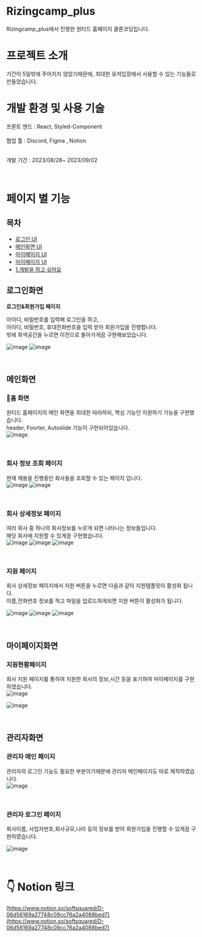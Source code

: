 # Rizingcamp_plus
Rizingcamp_plus에서 진행한 원티드 홈페이지 클론코딩입니다.


# 프로젝트 소개
기간이 5일밖에 주어지지 않았기때문에, 최대한 유저입장에서 사용할 수 있는 기능들로 만들었습니다.<br>


# 개발 환경 및 사용 기술 
프론트 엔드 : React, Styled-Component <br>            
협업 툴 : Discord, Figma , Notion <br>
<br>

개발 기간 : 2023/08/28~ 2023/09/02

<br>

# 페이지 별 기능



 ## 목차 
 - [로그인 UI](#로그인화면)
 - [메인화면 UI](#메인화면)
 - [마이페이지 UI](#마이페이지화면)
 - [마이페이지 UI](#관리자화면)
 - [1.개발을 하고 싶어요](#개발을-하고-싶어요)

## 로그인화면

**로그인&회원가입 페이지** <br>

아이디, 비밀번호를 입력해 로그인을 하고,  <br>
아이디, 비밀번호, 휴대전화번호을 입력 받아 회원가입을 진행합니다.<br>
밖에 회색공간을 누르면 이전으로 돌아가게끔 구현해보았습니다. <br>

![image](https://github.com/jodandan/Rizingcamp_plus/assets/113495894/69c9878e-0fd5-4f9c-b9e1-a23b77dfd5f6)
![image](https://github.com/jodandan/Rizingcamp_plus/assets/113495894/d13bacef-e40b-4240-9c57-50d5c8fef132)



<br>

## 메인화면
### 📍**홈 화면**


원티드 홈페이지의 메인 화면을 최대한 따라하되, 핵심 기능인 지원하기 기능을 구현했습니다.<br>
header, Foorter, Autoslide 기능이 구현되어있습니다.<br>
![image](https://github.com/jodandan/Rizingcamp_plus/assets/113495894/a2fbb157-2e19-4347-b2bd-978edeb5fdbd)


<br>

### 회사 정보 조회 페이지

현재 채용을 진행중인 회사들을 조회할 수 있는 페이지 입니다. <br>
![image](https://github.com/jodandan/Rizingcamp_plus/assets/113495894/6f1824cd-c4c3-4596-8b24-22c2bd725b38)
![image](https://github.com/jodandan/Rizingcamp_plus/assets/113495894/5e8aef01-7309-4f52-a3a8-df039ebdd164)



<br>

### 회사 상세정보 페이지
여러 회사 중 하나의 회사정보를 누르게 되면 나타나는 정보들입니다. <br>
해당 회사에 지원할 수 있게끔 구현했습니다. <br>
![image](https://github.com/jodandan/Rizingcamp_plus/assets/113495894/8ebb2e32-e294-4b72-b491-8a538f0267cf)
![image](https://github.com/jodandan/Rizingcamp_plus/assets/113495894/cda1390d-aed0-48ed-a4d6-e742c7ae350b)
![image](https://github.com/jodandan/Rizingcamp_plus/assets/113495894/0447e485-e138-46f8-ad4a-e820becfe26b)



<br>

### 지원 페이지
회사 상세정보 페이지에서 지원 버튼을 누르면 다음과 같이 지원템플릿이 활성화 됩니다.<br>
이름,전화번호 정보를 적고 파일을 업로드하게되면 지원 버튼이 활성화가 됩니다.<br>

![image](https://github.com/jodandan/Rizingcamp_plus/assets/113495894/7d99cbce-1010-4cb3-a9b0-d0a38fd1b39a)
![image](https://github.com/jodandan/Rizingcamp_plus/assets/113495894/10011e87-632a-4432-989b-fc02beb4d70f)
![image](https://github.com/jodandan/Rizingcamp_plus/assets/113495894/90e5f5a9-493a-4a9a-a8fa-28004a7ab759)


<br>

## 마이페이지화면

### 지원현황페이지

회사 지원 페이지를 통하여 지원한 회사의 정보,시간 등을 표기하여 마이페이지를 구현하였습니다.<br>
![image](https://github.com/jodandan/Rizingcamp_plus/assets/113495894/20ac8337-4544-42da-bdf9-c62a86134554)

![image](https://github.com/jodandan/Rizingcamp_plus/assets/113495894/b2df61cf-e213-4d3a-92b0-ab6ad41e96d7)


<br>

## 관리자화면

### 관리자 메인 페이지

관리자의 로그인 기능도 필요한 부분이기때문에 관리자 메인페이지도 따로 제작하였습니다.<br>
![image](https://github.com/jodandan/Rizingcamp_plus/assets/113495894/5e95fc22-c146-4783-a788-b56370c1685b)


<br>

### 관리자 로그인 페이지

회사이름, 사업자번호,회사규모,나라 등의 정보를 받아 회원가입을 진행할 수 있게끔 구현하였습니다.<br>

![image](https://github.com/jodandan/Rizingcamp_plus/assets/113495894/5a6efa3c-e04b-410c-b52d-885c6fb3fa40)




<br>


# 👇 Notion 링크 

[https://www.notion.so/softsquared/D-06d56169a27748c09cc76a2a4088bed7](https://www.notion.so/softsquared/D-06d56169a27748c09cc76a2a4088bed7)


